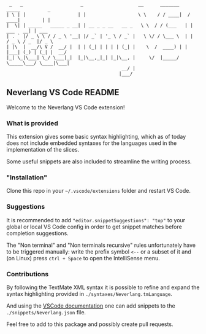 ```
 _   _                     _                    __      _______    _____          _      
| \ | |                   | |                   \ \    / / ____|  / ____|        | |     
|  \| | _____   _____ _ __| | __ _ _ __   __ _   \ \  / / (___   | |     ___   __| | ___ 
| . ` |/ _ \ \ / / _ \ '__| |/ _` | '_ \ / _` |   \ \/ / \___ \  | |    / _ \ / _  |/ _ \
| |\  |  __/\ V /  __/ |  | | (_| | | | | (_| |    \  /  ____) | | |___| (_) | (_| |  __/
|_| \_|\___| \_/ \___|_|  |_|\__,_|_| |_|\__, |     \/  |_____/   \_____\___/ \____|\___|
                                          __/ |                                          
                                         |___/                                           
```

## Neverlang VS Code README

Welcome to the Neverlang VS Code extension!

### What is provided

This extension gives some basic syntax highlighting, which as of today does not
include embedded syntaxes for the languages used in the implementation of the slices.

Some useful snippets are also included to streamline the writing process.

### "Installation"

Clone this repo in your `~/.vscode/extensions` folder and restart VS Code.

### Suggestions

It is recommended to add `"editor.snippetSuggestions": "top"` to your global or
local VS Code config in order to get snippet matches before completion suggestions.

The "Non terminal" and "Non terminals recursive" rules unfortunately
have to be triggered manually: write the prefix symbol `<--` or a subset
of it and (on Linux) press `ctrl + Space` to open the IntelliSense menu.

### Contributions

By following the TextMate XML syntax it is possible to refine and expand the
syntax highlighting provided in `./syntaxes/Neverlang.tmLanguage`.

And using the [VSCode documentation](https://code.visualstudio.com/docs/editor/userdefinedsnippets)
one can add snippets to the `./snippets/Neverlang.json` file.

Feel free to add to this package and possibly create pull requests.
